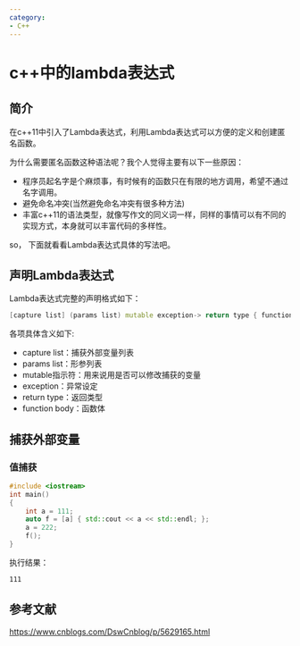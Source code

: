 ```yaml
---
category: 
- C++
---
```



# c++中的lambda表达式

## 简介

在c++11中引入了Lambda表达式，利用Lambda表达式可以方便的定义和创建匿名函数。

为什么需要匿名函数这种语法呢？我个人觉得主要有以下一些原因：
- 程序员起名字是个麻烦事，有时候有的函数只在有限的地方调用，希望不通过名字调用。
- 避免命名冲突(当然避免命名冲突有很多种方法)
- 丰富c++11的语法类型，就像写作文的同义词一样，同样的事情可以有不同的实现方式，本身就可以丰富代码的多样性。

so， 下面就看看Lambda表达式具体的写法吧。

## 声明Lambda表达式

Lambda表达式完整的声明格式如下：

```cpp
[capture list] (params list) mutable exception-> return type { function body }
```
各项具体含义如下:

- capture list：捕获外部变量列表
- params list：形参列表
- mutable指示符：用来说用是否可以修改捕获的变量
- exception：异常设定
- return type：返回类型
- function body：函数体


## 捕获外部变量

### 值捕获

```cpp
#include <iostream>
int main()
{
    int a = 111;
    auto f = [a] { std::cout << a << std::endl; }; 
    a = 222;
    f();
}
```
执行结果：
```txt
111
```

## 参考文献
https://www.cnblogs.com/DswCnblog/p/5629165.html